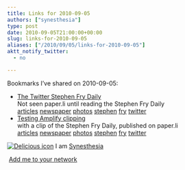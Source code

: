 ```yaml
---
title: Links for 2010-09-05
authors: ["synesthesia"]
type: post
date: 2010-09-05T21:00:00+00:00
slug: links-for-2010-09-05 
aliases: ["/2010/09/05/links-for-2010-09-05"]
aktt_notify_twitter:
  - no

---
```

Bookmarks I&#8217;ve shared on 2010-09-05:

  * [The Twitter Stephen Fry Daily][1]  
    Not seen paper.li until reading the Stephen Fry Daily  
    [articles][2] [newspaper][3] [photos][4] [stephen][5] [fry][6] [twitter][7] 
  * [Testing Amplify clipping][8]  
    with a clip of the Stephen Fry Daily, published on paper.li  
    [articles][2] [newspaper][3] [photos][4] [stephen][5] [fry][6] [twitter][7] 

<p class="deliciouslink">
  <a href="https://del.icio.us/synesthesia" title="See all my bookmarks on del.icio.us"><img src="https://www.synesthesia.co.uk/images/deliciousicon.jpg" alt="Delicious icon" /></a>&nbsp;I am <a href="https://del.icio.us/synesthesia" title="See all my bookmarks on del.icio.us">Synesthesia</a>
</p>

<p class="deliciouslink">
  <a href="https://del.icio.us/network?add=synesthesia" title="Add me to your del.icio.us network"><img src="https://www.synesthesia.co.uk/images/add.gif" alt="" /></a>&nbsp;<a href="https://del.icio.us/network?add=synesthesia" title="Add me to your del.icio.us network">Add me to your network</a>
</p>

 [1]: https://paper.li/stephenfry
 [2]: https://delicious.com/synesthesia/articles
 [3]: https://delicious.com/synesthesia/newspaper
 [4]: https://delicious.com/synesthesia/photos
 [5]: https://delicious.com/synesthesia/stephen
 [6]: https://delicious.com/synesthesia/fry
 [7]: https://delicious.com/synesthesia/twitter
 [8]: https://julianelve.amplify.com/2010/09/05/testing-amplify-clipping